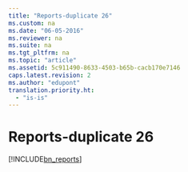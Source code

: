 ```yaml
---
title: "Reports-duplicate 26"
ms.custom: na
ms.date: "06-05-2016"
ms.reviewer: na
ms.suite: na
ms.tgt_pltfrm: na
ms.topic: "article"
ms.assetid: 5c911490-8633-4503-b65b-cacb170e7146
caps.latest.revision: 2
ms.author: "edupont"
translation.priority.ht: 
  - "is-is"
---
```

# Reports-duplicate 26
[!INCLUDE[bn_reports](../../LocalFunctionalityForMicrosoftDynamicsNav2016/Australia/includes/bn_reports_md.md)]